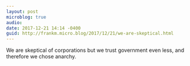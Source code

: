 ```yaml
---
layout: post
microblog: true
audio: 
date: 2017-12-21 14:14 -0400
guid: http://frankm.micro.blog/2017/12/21/we-are-skeptical.html
---
```

We are skeptical of corporations but we trust government even less, and therefore we chose anarchy. 
